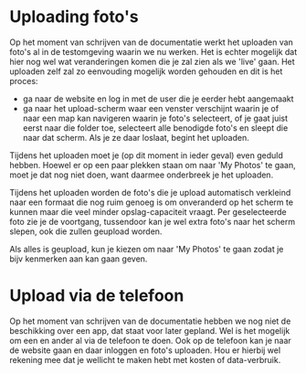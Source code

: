 # Uploading foto's

Op het moment van schrijven van de documentatie werkt het uploaden van foto's al in de testomgeving waarin we nu werken.
Het is echter mogelijk dat hier nog wel wat veranderingen komen die je zal zien als we 'live' gaan.
Het uploaden zelf zal zo eenvouding mogelijk worden gehouden en dit is het proces:
- ga naar de website en log in met de user die je eerder hebt aangemaakt
- ga naar het upload-scherm waar een venster verschijnt waarin je of naar een map kan navigeren waarin je foto's selecteert, of je gaat juist eerst naar die folder toe, selecteert alle benodigde foto's en sleept die naar dat scherm. Als je ze daar loslaat, begint het uploaden.

Tijdens het uploaden moet je (op dit moment in ieder geval) even geduld hebben. Hoewel er op een paar plekken staan om naar 'My Photos' te gaan, moet je dat nog niet doen, want daarmee onderbreek je het uploaden.

Tijdens het uploaden worden de foto's die je upload automatisch verkleind naar een formaat die nog ruim genoeg is om onveranderd op het scherm te kunnen maar die veel minder opslag-capaciteit vraagt.
Per geselecteerde foto zie je de voortgang, tussendoor kan je wel extra foto's naar het scherm slepen, ook die zullen geupload worden.

Als alles is geupload, kun je kiezen om naar 'My Photos' te gaan zodat je bijv kenmerken aan kan gaan geven.

# Upload via de telefoon
Op het moment van schrijven van de documentatie hebben we nog niet de beschikking over een app, dat staat voor later gepland. Wel is het mogelijk om een en ander al via de telefoon te doen. Ook op de telefoon kan je naar de website gaan en daar inloggen en foto's uploaden. Hou er hierbij wel rekening mee dat je wellicht te maken hebt met kosten of data-verbruik.
